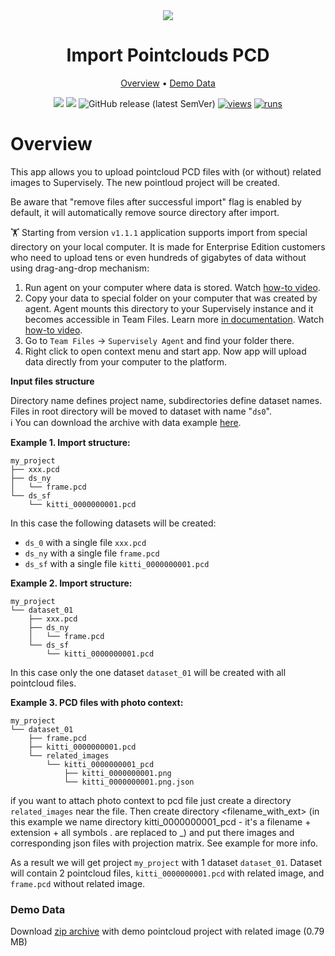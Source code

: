 <div align="center" markdown>
<img src="https://github.com/supervisely-ecosystem/import-pointcloud-pcd/releases/download/v0.0.1/poster.png"/>  

# Import Pointclouds PCD

<p align="center">
  <a href="#Overview">Overview</a> •
  <a href="#Demo-data">Demo Data</a>
</p>

[![](https://img.shields.io/badge/supervisely-ecosystem-brightgreen)](../../../../supervisely-ecosystem/import-pointcloud-pcd)
[![](https://img.shields.io/badge/slack-chat-green.svg?logo=slack)](https://supervisely.com/slack)
![GitHub release (latest SemVer)](https://img.shields.io/github/v/release/supervisely-ecosystem/import-pointcloud-pcd)
[![views](https://app.supervisely.com/img/badges/views/supervisely-ecosystem/import-pointcloud-pcd.png)](https://supervisely.com)
[![runs](https://app.supervisely.com/img/badges/runs/supervisely-ecosystem/import-pointcloud-pcd.png)](https://supervisely.com)

</div>

# Overview

This app allows you to upload pointcloud PCD files with (or without) related images to Supervisely.
The new pointloud project will be created. 

Be aware that "remove files after successful import" flag is enabled by default, it will automatically remove source directory after import.

🏋️ Starting from version `v1.1.1` application supports import from special directory on your local computer. It is made for Enterprise Edition customers who need to upload tens or even hundreds of gigabytes of data without using drag-ang-drop mechanism:

1. Run agent on your computer where data is stored. Watch [how-to video](https://youtu.be/aO7Zc4kTrVg).
2. Copy your data to special folder on your computer that was created by agent. Agent mounts this directory to your Supervisely instance and it becomes accessible in Team Files. Learn more [in documentation](https://docs.supervisely.com/customization/agents/agent-storage). Watch [how-to video](https://youtu.be/63Kc8Xq9H0U).
3. Go to `Team Files` -> `Supervisely Agent` and find your folder there.
4. Right click to open context menu and start app. Now app will upload data directly from your computer to the platform.

**Input files structure**

Directory name defines project name, subdirectories define dataset names. Files in root directory will be moved to dataset with name "`ds0`".<br>
ℹ️ You can download the archive with data example [here](https://github.com/supervisely-ecosystem/import-pointcloud-pcd/files/12537340/my_pcd_project.zip).

**Example 1. Import structure:**

```
my_project
├── xxx.pcd
├── ds_ny
│   └── frame.pcd
└── ds_sf
    └── kitti_0000000001.pcd
```

In this case the following datasets will be created:

- `ds_0` with a single file `xxx.pcd`
- `ds_ny` with a single file `frame.pcd`
- `ds_sf` with a single file `kitti_0000000001.pcd`


**Example 2. Import structure:**

```
my_project
└── dataset_01
    ├── xxx.pcd
    ├── ds_ny
    │   └── frame.pcd
    └── ds_sf
        └── kitti_0000000001.pcd
```

In this case only the one dataset `dataset_01` will be created with all pointcloud files.


**Example 3. PCD files with photo context:**


```
my_project
└── dataset_01
    ├── frame.pcd
    ├── kitti_0000000001.pcd
    └── related_images
        └── kitti_0000000001_pcd
            ├── kitti_0000000001.png
            └── kitti_0000000001.png.json
```

if you want to attach photo context to pcd file just create a directory `related_images` near the file. 
Then create directory <filename_with_ext> (in this example we name directory kitti_0000000001_pcd - it's a filename + extension + all symbols . are replaced to _) 
and put there images and corresponding json files with projection matrix. See example for more info.

As a result we will get project `my_project` with 1 dataset `dataset_01`. Dataset will contain 2 pointcloud files, `kitti_0000000001.pcd` with related image, and `frame.pcd` without related image.

### Demo Data
Download [zip archive](https://github.com/supervisely-ecosystem/import-pointcloud-pcd/releases/download/v0.0.4/demo_pointcloud.zip) with demo pointcloud project with related image (0.79 MB)
